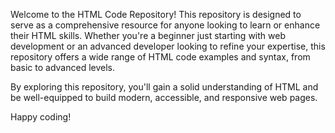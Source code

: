 Welcome to the HTML Code Repository! This repository is designed to serve as a comprehensive resource for anyone looking to learn or enhance their HTML skills. Whether you're a beginner just starting with web development or an advanced developer looking to refine your expertise, this repository offers a wide range of HTML code examples and syntax, from basic to advanced levels.

By exploring this repository, you'll gain a solid understanding of HTML and be well-equipped to build modern, accessible, and responsive web pages. 

Happy coding!
